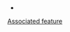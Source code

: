# <Pull request title>
- <Pull request description>

[Associated feature](https://github.com/SChapin97/nhl-downfall-notifier/issues/<issue_number>)
